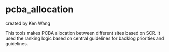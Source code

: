# pcba_allocation

created by Ken Wang

This tools makes PCBA allocation between different sites based on SCR. It used the ranking logic based on central guidelines for backlog priorities and guidelines.
